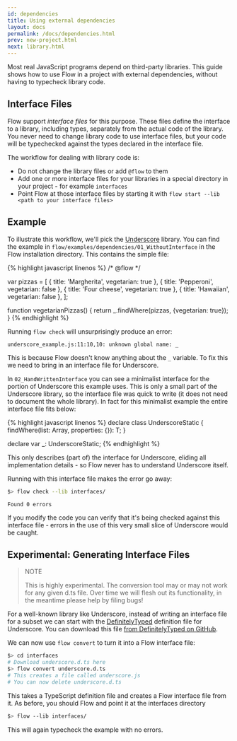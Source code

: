 ```yaml
---
id: dependencies
title: Using external dependencies
layout: docs
permalink: /docs/dependencies.html
prev: new-project.html
next: library.html
---
```


Most real JavaScript programs depend on third-party libraries. This guide shows how to use Flow in a project with external dependencies, without having to typecheck library code.

## Interface Files

Flow support *interface files* for this purpose. These files define the interface to a library, including types, separately from the actual code of the library. You never need to change library code to use interface files, but your code will be typechecked against the types declared in the interface file.

The workflow for dealing with library code is:

* Do not change the library files or add `@flow` to them
* Add one or more interface files for your libraries in a special directory in your project - for example `interfaces`
* Point Flow at those interface files by starting it with `flow start --lib  <path to your interface files>`

## Example

To illustrate this workflow, we'll pick the [Underscore](http://underscorejs.org/) library. You can find the example in `flow/examples/dependencies/01_WithoutInterface` in the Flow installation directory. This contains the simple file:

{% highlight javascript linenos %}
/* @flow */

var pizzas = [
  { title: 'Margherita', vegetarian: true },
  { title: 'Pepperoni', vegetarian: false },
  { title: 'Four cheese', vegetarian: true },
  { title: 'Hawaiian', vegetarian: false },
];

function vegetarianPizzas() {
  return _.findWhere(pizzas, {vegetarian: true});
}
{% endhighlight %}

Running `flow check` will unsurprisingly produce an error:

```bbcode
underscore_example.js:11:10,10: unknown global name: _
```

This is because Flow doesn't know anything about the `_` variable. To fix this we need to bring in an interface file for Underscore. 

In `02_HandWrittenInterface` you can see a minimalist interface for the portion of Underscore this example uses. This is only a small part of the Underscore library, so the interface file was quick to write (it does not need to document the whole library). In fact for this minimalist example the entire interface file fits below:

{% highlight javascript linenos %}
declare class UnderscoreStatic {
  findWhere<T>(list: Array<T>, properties: {}): T;
}

declare var _: UnderscoreStatic;
{% endhighlight %}

This only describes (part of) the interface for Underscore, eliding all implementation details - so Flow never has to understand Underscore itself. 

Running with this interface file makes the error go away:

```bash
$> flow check --lib interfaces/
```

```
Found 0 errors
```

If you modify the code you can verify that it's being checked against this interface file - errors in the use of this very small slice of Underscore would be caught.

## Experimental: Generating Interface Files

> NOTE
>
> This is highly experimental. The conversion tool may or may not work for any given d.ts file. Over time we will flesh out its functionality, in the meantime please help by filing bugs!

For a well-known library like Underscore, instead of writing an interface file for a subset we can start with the [DefinitelyTyped](http://definitelytyped.org/) definition file for Underscore. You can download this file [from DefinitelyTyped on GitHub](https://github.com/borisyankov/DefinitelyTyped/blob/master/underscore/underscore.d.ts).

We can now use `flow convert` to turn it into a Flow interface file:

```bash
$> cd interfaces
# Download underscore.d.ts here
$> flow convert underscore.d.ts
# This creates a file called underscore.js
# You can now delete underscore.d.ts
```

This takes a TypeScript definition file and creates a Flow interface file from it. As before, you should Flow and point it at the interfaces directory

```bash
$> flow --lib interfaces/
```

This will again typecheck the example with no errors.
